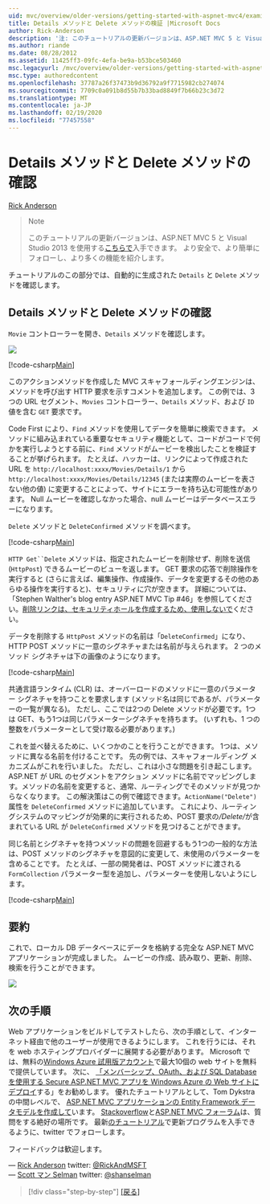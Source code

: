 ```yaml
---
uid: mvc/overview/older-versions/getting-started-with-aspnet-mvc4/examining-the-details-and-delete-methods
title: Details メソッドと Delete メソッドの検証 |Microsoft Docs
author: Rick-Anderson
description: '注: このチュートリアルの更新バージョンは、ASP.NET MVC 5 と Visual Studio 2013 を使用するこちらで入手できます。 より安全で、より簡単にフォローとデモができます...'
ms.author: riande
ms.date: 08/28/2012
ms.assetid: 11425ff3-09fc-4efa-be9a-b53bce503460
msc.legacyurl: /mvc/overview/older-versions/getting-started-with-aspnet-mvc4/examining-the-details-and-delete-methods
msc.type: authoredcontent
ms.openlocfilehash: 37787a26f37473b9d36792a9f7715982cb274074
ms.sourcegitcommit: 7709c0a091b8d55b7b33bad8849f7b66b23c3d72
ms.translationtype: MT
ms.contentlocale: ja-JP
ms.lasthandoff: 02/19/2020
ms.locfileid: "77457558"
---
```

# <a name="examining-the-details-and-delete-methods"></a>Details メソッドと Delete メソッドの確認

[Rick Anderson](https://twitter.com/RickAndMSFT)

> > [!NOTE]
> > このチュートリアルの更新バージョンは、ASP.NET MVC 5 と Visual Studio 2013 を使用する[こちらで](../../getting-started/introduction/getting-started.md)入手できます。 より安全で、より簡単にフォローし、より多くの機能を紹介します。

チュートリアルのこの部分では、自動的に生成された `Details` と `Delete` メソッドを確認します。

## <a name="examining-the-details-and-delete-methods"></a>Details メソッドと Delete メソッドの確認

`Movie` コントローラーを開き、`Details` メソッドを確認します。

![](examining-the-details-and-delete-methods/_static/image1.png)

[!code-csharp[Main](examining-the-details-and-delete-methods/samples/sample1.cs)]

このアクションメソッドを作成した MVC スキャフォールディングエンジンは、メソッドを呼び出す HTTP 要求を示すコメントを追加します。 この例では、3つの URL セグメント、`Movies` コントローラー、`Details` メソッド、および `ID` 値を含む `GET` 要求です。

Code First により、`Find` メソッドを使用してデータを簡単に検索できます。 メソッドに組み込まれている重要なセキュリティ機能として、コードがコードで何かを実行しようとする前に、`Find` メソッドがムービーを検出したことを検証することが挙げられます。 たとえば、ハッカーは、リンクによって作成された URL を `http://localhost:xxxx/Movies/Details/1` から `http://localhost:xxxx/Movies/Details/12345` (または実際のムービーを表さない他の値) に変更することによって、サイトにエラーを持ち込む可能性があります。 Null ムービーを確認しなかった場合、null ムービーはデータベースエラーになります。

`Delete` メソッドと `DeleteConfirmed` メソッドを調べます。

[!code-csharp[Main](examining-the-details-and-delete-methods/samples/sample2.cs?highlight=17)]

`HTTP Get``Delete` メソッドは、指定されたムービーを削除せず、削除を送信 (`HttpPost`) できるムービーのビューを返します。 GET 要求の応答で削除操作を実行すると (さらに言えば、編集操作、作成操作、データを変更するその他のあらゆる操作を実行すると)、セキュリティに穴が空きます。 詳細については、「Stephen Walther's blog entry ASP.NET MVC Tip #46」を参照してください。[削除リンクは、セキュリティホールを作成するため、使用しないで](http://stephenwalther.com/blog/archive/2009/01/21/asp.net-mvc-tip-46-ndash-donrsquot-use-delete-links-because.aspx)ください。

データを削除する `HttpPost` メソッドの名前は「`DeleteConfirmed`」になり、HTTP POST メソッドに一意のシグネチャまたは名前が与えられます。 2 つのメソッド シグネチャは下の画像のようになります。

[!code-csharp[Main](examining-the-details-and-delete-methods/samples/sample3.cs)]

共通言語ランタイム (CLR) は、オーバーロードのメソッドに一意のパラメーター シグネチャを持つことを要求します (メソッド名は同じであるが、パラメーターの一覧が異なる)。 ただし、ここでは2つの Delete メソッドが必要です。1つは GET、もう1つは同じパラメーターシグネチャを持ちます。 (いずれも、1 つの整数をパラメーターとして受け取る必要があります。)

これを並べ替えるために、いくつかのことを行うことができます。 1つは、メソッドに異なる名前を付けることです。 先の例では、スキャフォールディング メカニズムがこれを行いました。 ただし、これは小さな問題を引き起こします。ASP.NET が URL のセグメントをアクション メソッドに名前でマッピングします。メソッドの名前を変更すると、通常、ルーティングでそのメソッドが見つからなくなります。 この解決策はこの例で確認できます。`ActionName("Delete")` 属性を `DeleteConfirmed` メソッドに追加しています。 これにより、ルーティングシステムのマッピングが効果的に実行されるため、POST 要求の<em>/Delete/</em>が含まれている URL が `DeleteConfirmed` メソッドを見つけることができます。

同じ名前とシグネチャを持つメソッドの問題を回避するもう1つの一般的な方法は、POST メソッドのシグネチャを意図的に変更して、未使用のパラメーターを含めることです。 たとえば、一部の開発者は、POST メソッドに渡される `FormCollection` パラメーター型を追加し、パラメーターを使用しないようにします。

[!code-csharp[Main](examining-the-details-and-delete-methods/samples/sample4.cs)]

## <a name="summary"></a>要約

これで、ローカル DB データベースにデータを格納する完全な ASP.NET MVC アプリケーションが完成しました。 ムービーの作成、読み取り、更新、削除、検索を行うことができます。

![](examining-the-details-and-delete-methods/_static/image2.png)

## <a name="next-steps"></a>次の手順

Web アプリケーションをビルドしてテストしたら、次の手順として、インターネット経由で他のユーザーが使用できるようにします。 これを行うには、それを web ホスティングプロバイダーに展開する必要があります。 Microsoft では、無料の[Windows Azure 試用版アカウント](https://www.windowsazure.com/pricing/free-trial/?WT.mc_id=A443DD604)で最大10個の web サイトを無料で提供しています。 次に、 [「メンバーシップ、OAuth、および SQL Database を使用する Secure ASP.NET MVC アプリを Windows Azure の Web サイトにデプロイ](https://docs.microsoft.com/aspnet/core/security/authorization/secure-data)する」をお勧めします。 優れたチュートリアルとして、Tom Dykstra の中間レベルで、 [ASP.NET MVC アプリケーションの Entity Framework データモデルを作成して](../../getting-started/getting-started-with-ef-using-mvc/creating-an-entity-framework-data-model-for-an-asp-net-mvc-application.md)います。 [Stackoverflow](http://stackoverflow.com/help)と[ASP.NET MVC フォーラム](https://forums.asp.net/1146.aspx)は、質問をする絶好の場所です。 最新[のチュートリアル](https://twitter.com/RickAndMSFT)で更新プログラムを入手できるように、twitter でフォローします。

フィードバックは歓迎します。

— [Rick Anderson](https://blogs.msdn.com/rickAndy) twitter: [@RickAndMSFT](https://twitter.com/RickAndMSFT)  
— [Scott マン Selman](http://www.hanselman.com/blog/) twitter: [@shanselman](https://twitter.com/shanselman)

> [!div class="step-by-step"]
> [[戻る]](adding-validation-to-the-model.md)
